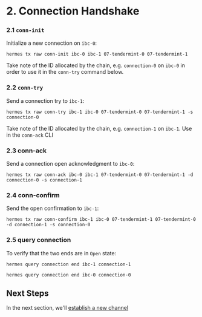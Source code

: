 # 2. Connection Handshake

### 2.1 `conn-init`

Initialize a new connection on `ibc-0`:
```shell
hermes tx raw conn-init ibc-0 ibc-1 07-tendermint-0 07-tendermint-1
```

Take note of the ID allocated by the chain, e.g. `connection-0` on `ibc-0` in order to use it in the `conn-try` command below.

### 2.2 `conn-try`

Send a connection try to `ibc-1`:
```shell
hermes tx raw conn-try ibc-1 ibc-0 07-tendermint-0 07-tendermint-1 -s connection-0
```

Take note of the ID allocated by the chain, e.g. `connection-1` on `ibc-1`. Use in the `conn-ack` CLI

### 2.3 conn-ack

Send a connection open acknowledgment to `ibc-0`:
```shell
hermes tx raw conn-ack ibc-0 ibc-1 07-tendermint-0 07-tendermint-1 -d connection-0 -s connection-1
```

### 2.4 conn-confirm

Send the open confirmation to `ibc-1`:
```shell
hermes tx raw conn-confirm ibc-1 ibc-0 07-tendermint-1 07-tendermint-0 -d connection-1 -s connection-0
```

### 2.5 query connection

To verify that the two ends are in `Open` state:

```shell
hermes query connection end ibc-1 connection-1
```

```shell
hermes query connection end ibc-0 connection-0
```

## Next Steps

In the next section, we'll [establish a new channel](./tutorial_chan_open_raw.md)